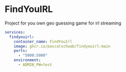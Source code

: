 # FindYouIRL
Project for you own geo guessing game for irl streaming

```yaml
services:
  findyouirl:
    container_name: FindYouIrl
    image: ghcr.io/pascalschwab/findyouirl:main
    ports:
      - "5000:5000"
    environment:
      - ADMIN_PW=test
```
